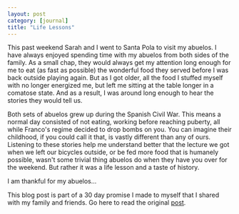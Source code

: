 ```yaml
---
layout: post
category: [journal]
title: "Life Lessons"
---
```


This past weekend Sarah and I went to Santa Pola to visit my abuelos. I have always enjoyed spending time with my abuelos from both sides of the family. As a small chap, they would always get my attention long enough for me to eat (as fast as possible) the wonderful food they served before I was back outside playing again. But as I got older, all the food I stuffed myself with no longer energized me, but left me sitting at the table longer in a comatose state. And as a result, I was around long enough to hear the stories they would tell us. 

Both sets of abuelos grew up during the Spanish Civil War. This means a normal day consisted of not eating, working before reaching puberty, all while Franco's regime decided to drop bombs on you. You can imagine their childhood, if you could call it that, is vastly different than any of ours. Listening to these stories help me understand better that the lecture we got when we left our bicycles outside, or be fed more food that is humanely possible, wasn't some trivial thing abuelos do when they have you over for the weekend. But rather it was a life lesson and a taste of history. 

I am thankful for my abuelos...

This blog post is part of a 30 day promise I made to myself that I shared with my family and friends. Go here to read the original <a href="/journal/2011/11/03/art-of-accountability.html">post</a>. 